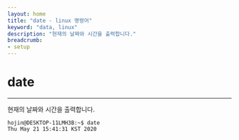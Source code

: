 ```yaml
---
layout: home
title: "date - linux 명령어"
keyword: "data, linux"
description: "현재의 날짜와 시간을 출력합니다."
breadcrumb:
- setup
---
```


# date
---
현재의 날짜와 시간을 출력합니다.

```console
hojin@DESKTOP-11LMH3B:~$ date
Thu May 21 15:41:31 KST 2020
```